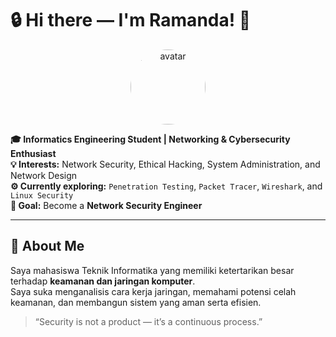 <!-- README.md for Ramanda BP -->
# 🔒 Hi there — I'm Ramanda! 👋

<p align="center">
  <img src="https://tenor.com/l67Gm0EGJWK.gif" alt="avatar" width="120" style="border-radius:50%"/>
</p>

**🎓 Informatics Engineering Student | Networking & Cybersecurity Enthusiast**  
**💡 Interests:** Network Security, Ethical Hacking, System Administration, and Network Design  
**⚙️ Currently exploring:** `Penetration Testing`, `Packet Tracer`, `Wireshark`, and `Linux Security`  
**🎯 Goal:** Become a **Network Security Engineer**

---

## 🧠 About Me
Saya mahasiswa Teknik Informatika yang memiliki ketertarikan besar terhadap **keamanan dan jaringan komputer**.  
Saya suka menganalisis cara kerja jaringan, memahami potensi celah keamanan, dan membangun sistem yang aman serta efisien.  

> “Security is not a product — it’s a continuous process.”
